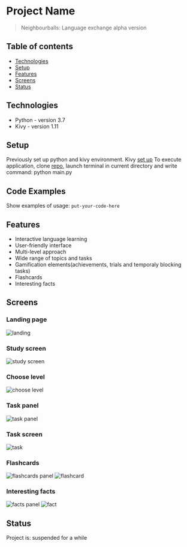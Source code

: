 # Project Name
> Neighbourballs: Language exchange alpha version

## Table of contents
* [Technologies](#technologies)
* [Setup](#setup)
* [Features](#features)
* [Screens](#screens)
* [Status](#status)

## Technologies
* Python - version 3.7
* Kivy - version 1.11

## Setup
Previously set up python and kivy environment.
Kivy [set up](https://kivy.org/doc/stable-1.11.0/installation/installation-windows.html)
To execute application, clone [repo](https://github.com/Anastasiya999/NeighbourBalls_app.git), launch terminal in current directory and write command:
python main.py

## Code Examples
Show examples of usage:
`put-your-code-here`

## Features

* Interactive language learning 
* User-friendly interface
* Multi-level approach
* Wide range of topics and tasks
* Gamification elements(achievements, trials and temporaly blocking tasks)
* Flashcards
* Interesting facts

## Screens

### Landing page
![landing](screenshots/landing.png)

### Study screen
![study screen](screenshots/study_screen.png)

### Choose level
![choose level](screenshots/choose_level.png)

### Task panel
![task panel](screenshots/task_panel.png)

### Task screen
![task](screenshots/task.png)

### Flashcards
![flashcards panel](screenshots/flashcards_panel.png)
![flashcard](screenshots/card.png)

### Interesting facts
![facts panel](screenshots/facts_panel.png)
![fact](screenshots/fact.png)


## Status
Project is:  suspended for a while

